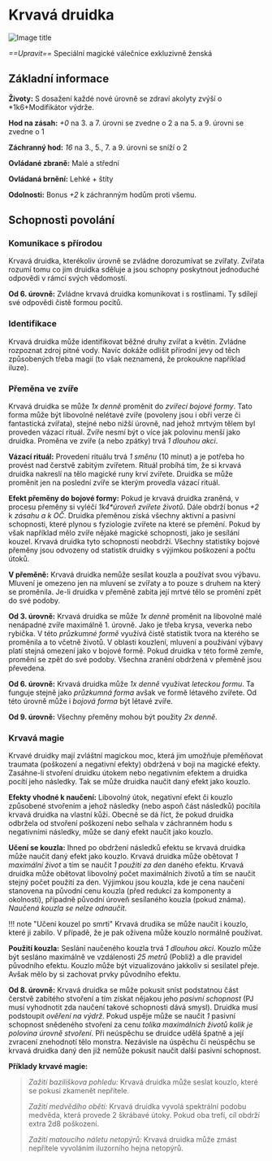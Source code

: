 # Krvavá druidka

![Image title](/assets/classes/Blood_Druid.jpeg)

*==Upravit==* Speciální magické válečnice exkluzivně ženská

## Základní informace

**Životy:** S dosažení každé nové úrovně se zdraví akolyty zvýší o *1k6+Modifikátor výdrže.

**Hod na zásah:** *+0* na 3. a 7. úrovni se zvedne o 2 a na 5. a 9. úrovni se zvedne o 1

**Záchranný hod:** *16* na 3., 5., 7. a 9. úrovni se sníží o 2

**Ovládané zbraně:** Malé a střední

**Ovládaná brnění:** Lehké + štíty

**Odolnosti:** Bonus *+2* k záchranným hodům proti všemu.

## Schopnosti povolání

### Komunikace s přírodou

Krvavá druidka, kterékoliv úrovně se zvládne dorozumívat se zvířaty. Zvířata rozumí tomu co jim druidka sděluje a jsou schopny poskytnout jednoduché odpovědi v rámci svých vědomostí. 

**Od 6. úrovně:** Zvládne krvavá druidka komunikovat i s rostlinami. Ty sdílejí své odpovědi čistě formou pocitů.

### Identifikace

Krvavá druidka může identifikovat běžné druhy zvířat a květin. Zvládne rozpoznat zdroj pitné vody. Navíc dokáže odlišit přírodní jevy od těch způsobených třeba magií (to však neznamená, že prokoukne například iluze).

### Přeměna ve zvíře

Krvavá druidka se může *1x denně* proměnit do *zvířecí bojové formy*. Tato forma může být libovolné nelétavé zvíře (povoleny jsou i obří verze či fantastická zvířata), stejné nebo nižší úrovně, nad jehož mrtvým tělem byl proveden vázací rituál. Zvíře nesmí být o více jak polovinu menší jako druidka. Proměna ve zvíře (a nebo zpátky) trvá *1 dlouhou akci*.

**Vázací rituál:** Provedení rituálu trvá *1 směnu* (10 minut) a je potřeba ho provést nad čerstvě zabitým zvířetem. Rituál probíhá tím, že si krvavá druidka nakreslí na tělo magické runy krví zvířete. Druidka se může proměnit jen na poslední zvíře se kterým provedla vázací rituál.

**Efekt přeměny do bojové formy:** Pokud je krvavá druidka zraněná, v procesu přeměny si vyléčí *1k4\*úroveň zvířete životů*. Dále obdrží bonus *+2* k *zásahu a k OČ*. Druidka přeměnou získá všechny aktivní a pasivní schopnosti, které plynou s fyziologie zvířete na které se přemění. Pokud by však například mělo zvíře nějaké magické schopnosti, jako je sesílání kouzel. Krvavá druidka tyto schopnosti neobdrží. Všechny statistiky bojové přeměny jsou odvozeny od statistik druidky s výjimkou poškození a počtu útoků.

**V přeměně:** Krvavá druidka nemůže sesílat kouzla a používat svou výbavu. Mluvení je omezeno jen na mluvení se zvířaty a to pouze s druhem na který se proměnila. Je-li druidka v přeměně zabita její mrtvé tělo se promění zpět do své podoby.

**Od 3. úrovně:** Krvavá druidka se může *1x denně* proměnit na libovolné malé nenápadné zvíře maximálně 1. úrovně. Jako je třeba krysa, veverka nebo rybička. V této *průzkumné formě* využívá čistě statistik tvora na kterého se proměnila a to včetně životů. V oblasti kouzlení, mluvení a používání výbavy platí stejná omezení jako v bojové formě. Pokud druidka v této formě zemře, promění se zpět do své podoby. Všechna zranění obdržená v přeměně jsou převedena.

**Od 6. úrovně:** Krvavá druidka může *1x denně* využívat *leteckou formu*. Ta funguje stejně jako *průzkumná forma* avšak ve formě létavého zvířete. Od této úrovně může i *bojová forma* být létavé zvíře.

**Od 9. úrovně:** Všechny přeměny mohou být použity *2x denně*.

### Krvavá magie

Krvavé druidky mají zvláštní magickou moc, která jim umožňuje přeměňovat traumata (poškození a negativní efekty) obdržená v boji na magické efekty. Zasáhne-li stvoření druidku útokem nebo negativním efektem a druidka pocítí jeho následky. Tak se může druidka naučit daný efekt jako kouzlo.

**Efekty vhodné k naučení:** Libovolný útok, negativní efekt či kouzlo způsobené stvořením a jehož následky (nebo aspoň část následků) pocítila krvavá druidka na vlastní kůži. Obecně se dá říct, že pokud druidka odbržela od stvoření poškození nebo selhala v záchranném hodu s negativními následky, může se daný efekt naučit jako kouzlo.

**Učení se kouzla:** Ihned po obdržení následků efektu se krvavá druidka může naučit daný efekt jako kouzlo. Krvavá druidka může obětovat *1 maximální život* a tím se naučit *1 použití za den* daného efektu. Krvavá druidka může obětovat libovolný počet maximálních životů a tím se naučit stejný počet použití za den. Výjimkou jsou kouzla, kde je cena naučení stanovena na původní cenu kouzla (před redukcí za komponenty a okolnosti), případně původní úroveň sesílaného kouzla (pokud známa). *Naučená kouzla se nelze odnaučit*.

!!! note "Učení kouzel po smrti"
    Krvavá drudika se může naučit i kouzlo, které ji zabilo. V případě, že je pak oživena může kouzlo normálně používat.

**Použití kouzla:** Seslání naučeného kouzla trvá *1 dlouhou akci*. Kouzlo může být sesláno maximálně ve vzdálenosti *25 metrů* (Pobliž) a dle pravidel původního efektu. Kouzlo může být vizualizováno jakkoliv si sesilatel přeje. Avšak mělo by si zachovat prvky původního efektu.

**Od 8. úrovně:** Krvavá druidka se může pokusit sníst podstatnou část čerstvě zabitého stvoření a tím získat nějakou jeho *pasivní schopnost* (PJ musí vyhodnotit zda naučení takové schopnosti dává smysl). Druidka musí podstoupit *ověření na výdrž*. Pokud uspěje může se naučit *1* pasivní schopnost snědeného stvoření za cenu *tolika maximálních životů kolik je polovina úrovně stvoření*. Při neúspěchu se druidce udělá špatně a její zvracení znehodnotí tělo monstra. Nezávisle na úspěchu či neúspěchu se krvavá druidka daný den již nemůže pokusit naučit další pasivní schopnost. 

**Příklady krvavé magie:**

> *Zažití baziliškova pohledu:* Krvavá druidka může seslat kouzlo, které se pokusí zkamenět nepřítele.
>
> *Zažití medvědího obětí:* Krvavá druidka vyvolá spektrální podobu medvěda, která provede 2 škrábavé útoky. Pokud oba trefí, cíl obdrží extra 2d8 poškození.
>
> *Zažití matoucího náletu netopýrů:* Krvavá druidka může zmást nepřítele vyvoláním iluzorního hejna netopýrů.
